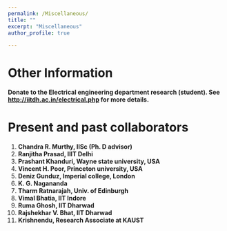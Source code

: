 ```yaml
---
permalink: /Miscellaneous/
title: ""
excerpt: "Miscellaneous"
author_profile: true

---
```


# Other Information 

**Donate to the Electrical engineering department research (student). See http://iitdh.ac.in/electrical.php for more details.**


# Present and past collaborators

1. **Chandra R. Murthy, IISc (Ph. D advisor)**
2. **Ranjitha Prasad, IIIT Delhi**
3. **Prashant Khanduri, Wayne state university, USA**
4. **Vincent H. Poor, Princeton university, USA**
5. **Deniz Gunduz, Imperial college, London**
6. **K. G. Nagananda** 
7. **Tharm Ratnarajah, Univ. of Edinburgh**
8. **Vimal Bhatia, IIT Indore**
9. **Ruma Ghosh, IIT Dharwad**
10. **Rajshekhar V. Bhat, IIT Dharwad**
11. **Krishnendu, Research Associate at KAUST**
   
